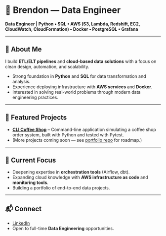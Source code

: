 # 👋 Brendon — Data Engineer

**Data Engineer | Python • SQL • AWS (S3, Lambda, Redshift, EC2, CloudWatch, CloudFormation) • Docker • PostgreSQL • Grafana**

---

## 🔧 About Me
I build **ETL/ELT pipelines** and **cloud-based data solutions** with a focus on clean design, automation, and scalability.  
- Strong foundation in **Python** and **SQL** for data transformation and analysis.  
- Experience deploying infrastructure with **AWS services** and **Docker**.  
- Interested in solving real-world problems through modern data engineering practices.  

---

## 📂 Featured Projects
- [**CLI Coffee Shop**](link-to-repo) – Command-line application simulating a coffee shop order system, built with Python and tested with Pytest.  
- (More projects coming soon — see [portfolio repo](link-to-portfolio) for roadmap.)

---

## 🚀 Current Focus
- Deepening expertise in **orchestration tools** (Airflow, dbt).  
- Expanding cloud knowledge with **AWS infrastructure as code** and **monitoring tools**.  
- Building a portfolio of end-to-end data projects.  

---

## 📬 Connect
- [LinkedIn](your-linkedin-url)  
- Open to full-time **Data Engineering** opportunities.

